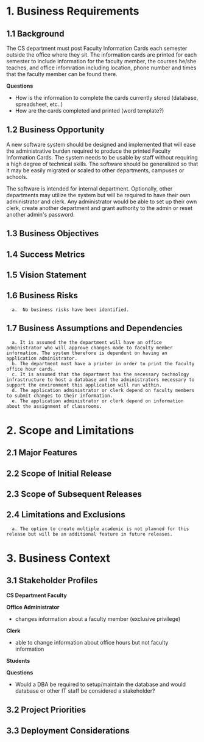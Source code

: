 # 1. Business Requirements

## 1.1 Background
The CS department must post Faculty Information Cards each semester outside the office where they sit.  The information cards are printed for each semester to include information for the faculty member, the courses he/she teaches, and office infomration including location, phone number and times that the faculty member can be found there.

__Questions__

* How is the information to complete the cards currently stored (database, spreadsheet, etc..)  
* How are the cards completed and printed (word template?)

## 1.2 Business Opportunity
A new software system should be designed and implemented that will ease the administrative burden required to produce the printed Faculty Information Cards.  The system needs to be usable by staff without requiring a high degree of technical skills.  The software should be generalized so that it may be easily migrated or scaled to other departments, campuses or schools.

The software is intended for internal department.  Optionally, other departments may utilize the system but will be required to have their own administrator and clerk.  Any administrator would be able to set up their own clerk, create another department and grant authority to the admin or reset another admin's password.

## 1.3 Business Objectives
## 1.4 Success Metrics
## 1.5 Vision Statement
## 1.6 Business Risks
      a.  No business risks have been identified.
## 1.7 Business Assumptions and Dependencies
      a. It is assumed the the department will have an office administrator who will approve changes made to faculty member information. The system therefore is dependent on having an application administrator.
      b. The department must have a printer in order to print the faculty office hour cards.
      c. It is assumed that the department has the necessary technology infrastructure to host a database and the administrators necessary to support the environment this application will run within.  
      d. The application administrator or clerk depend on faculty members to submit changes to their information.
      e. The application administrator or clerk depend on information about the assignment of classrooms.    

# 2. Scope and Limitations
## 2.1 Major Features
## 2.2 Scope of Initial Release
## 2.3 Scope of Subsequent Releases
##  2.4 Limitations and Exclusions
      a. The option to create multiple academic is not planned for this release but will be an additional feature in future releases. 

# 3. Business Context
## 3.1 Stakeholder Profiles
__CS Department Faculty__

__Office Administrator__

* changes information about a faculty member (exclusive privilege) 

__Clerk__

* able to change information about office hours but not faculty information

__Students__

__Questions__

* Would a DBA be required to setup/maintain the database and would database or other IT staff be considered a stakeholder?
## 3.2 Project Priorities
## 3.3 Deployment Considerations


